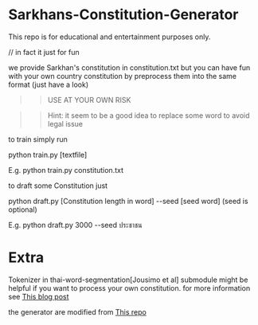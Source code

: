 # Sarkhans-Constitution-Generator

This repo is for educational and entertainment purposes only. 

// in fact it just for fun

we provide Sarkhan's constitution in constitution.txt
but you can have fun with your own country constitution by preprocess them into the same format (just have a look)
>>USE AT YOUR OWN RISK

>>Hint: it seem to be a good idea to replace some word to avoid legal issue 

to train simply run


python train.py [textfile]


E.g.    python train.py constitution.txt

to draft some Constitution just


python draft.py [Constitution length in word] --seed [seed word]
(seed is optional)

E.g.    python draft.py 3000 --seed ประชาชน



# Extra
Tokenizer in thai-word-segmentation[Jousimo et al] submodule might be helpful if you want to process your own constitution.
for more information see [This blog post](https://sertiscorp.com/thai-word-segmentation-with-bi-directional_rnn/)

the generator are modified from [This repo](https://github.com/udacity/deep-learning/tree/master/tv-script-generation)
